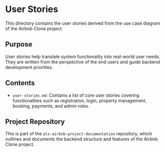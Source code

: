 # User Stories

This directory contains the user stories derived from the use case diagram of the Airbnb Clone project.

## Purpose

User stories help translate system functionality into real-world user needs. They are written from the perspective of the end users and guide backend development priorities.

## Contents

- `user-stories.md`: Contains a list of core user stories covering functionalities such as registration, login, property management, booking, payments, and admin roles.

## Project Repository

This is part of the `alx-airbnb-project-documentation` repository, which outlines and documents the backend structure and features of the Airbnb Clone project.

